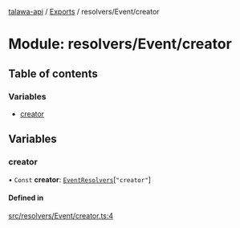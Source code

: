 [talawa-api](../README.md) / [Exports](../modules.md) / resolvers/Event/creator

# Module: resolvers/Event/creator

## Table of contents

### Variables

- [creator](resolvers_Event_creator.md#creator)

## Variables

### creator

• `Const` **creator**: [`EventResolvers`](types_generatedGraphQLTypes.md#eventresolvers)[``"creator"``]

#### Defined in

[src/resolvers/Event/creator.ts:4](https://github.com/PalisadoesFoundation/talawa-api/blob/e7d3a46/src/resolvers/Event/creator.ts#L4)
